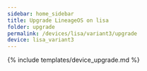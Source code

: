 ```yaml
---
sidebar: home_sidebar
title: Upgrade LineageOS on lisa
folder: upgrade
permalink: /devices/lisa/variant3/upgrade
device: lisa_variant3
---
```

{% include templates/device_upgrade.md %}
